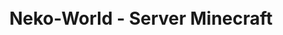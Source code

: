 <h1 align="center">
  <br>
  Neko-World - Server Minecraft
  <br>
</h1>

<p align="center">
  <a href="http://status.mclive.eu/Neko-World/play.neko-world.ovh/25565/banner.png"></a>
</p>
